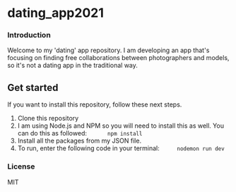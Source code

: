 # dating_app2021

### Introduction
Welcome to my 'dating' app repository. I am developing an app that's focusing on finding free collaborations between photographers and models, so it's not a dating app in the traditional way. 


## Get started
If you want to install this repository, follow these next steps.

1. Clone this repository
2. I am using Node.js and NPM so you will need to install this as well. You can do this as followed:
`      npm install`
3. Install all the packages from my JSON file.
4. To run, enter the following code in your terminal: `     nodemon run dev`

### License
MIT
